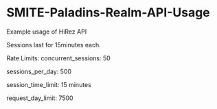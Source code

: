 # SMITE-Paladins-Realm-API-Usage
Example usage of HiRez API

Sessions last for 15minutes each.

Rate Limits:
concurrent_sessions:  50

sessions_per_day: 500

session_time_limit:  15 minutes

request_day_limit:  7500
